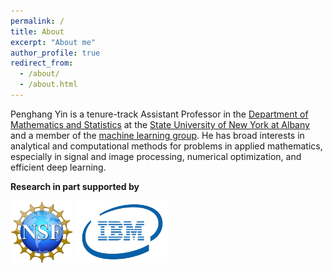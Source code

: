 ```yaml
---
permalink: /
title: About
excerpt: "About me"
author_profile: true
redirect_from: 
  - /about/
  - /about.html
---
```


Penghang Yin is a tenure-track Assistant Professor in the [Department of Mathematics and Statistics](https://www.albany.edu/math) at the [State University of New York at Albany](https://www.albany.edu/) and a member of the [machine learning group](https://sites.google.com/view/mlualbany). He has broad interests in analytical and computational methods for problems in applied mathematics, especially in signal and image processing, numerical optimization, and efficient deep learning. 
<!--- He is also part of [UA Machine Learning research group](https://sites.google.com/view/mlualbany). -->

**Research in part supported by** 
<p float="left">
<img src="/images/NSF-logo.png" height="100" width = "100">
<img src="/images/IBM-Logo.jpeg" height="100" width = "150"> 
</p>

